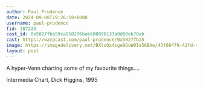 ```yaml
---
author: Paul Prudence
date: 2024-09-08T19:26:59+0000
username: paul-prudence
fid: 307224
cast_id: 0x5027fba59ca9102f6bab600096133a0d80eb70ab
cast: https://warpcast.com/paul-prudence/0x5027fba5
image: https://imagedelivery.net/BXluQx4ige9GuW0Ia56BHw/43f68479-42fd-4739-a1e1-01ff09362f00/original
layout: post
---
```

A hyper-Venn charting some of my favourite things....  
  
Intermedia Chart, Dick Higgins, 1995  

<img src='https://imagedelivery.net/BXluQx4ige9GuW0Ia56BHw/43f68479-42fd-4739-a1e1-01ff09362f00/original' alt='' referrerpolicy='no-referrer'/>